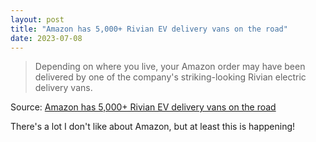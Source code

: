 ```yaml
---
layout: post
title: "Amazon has 5,000+ Rivian EV delivery vans on the road"
date: 2023-07-08
---
```


> Depending on where you live, your Amazon order may have been delivered by
one of the company's striking-looking Rivian electric delivery vans.

Source: [Amazon has 5,000+ Rivian EV delivery vans on the road](
https://arstechnica.com/?p=1952117)

There's a lot I don't like about Amazon, but at least this is happening!

